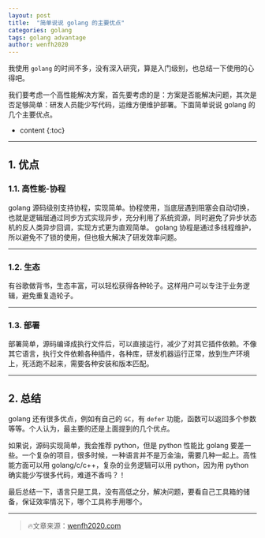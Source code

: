 ```yaml
---
layout: post
title:  "简单说说 golang 的主要优点"
categories: golang
tags: golang advantage
author: wenfh2020
---
```


我使用 `golang` 的时间不多，没有深入研究，算是入门级别，也总结一下使用的心得吧。

我们要考虑一个高性能解决方案，首先要考虑的是：方案是否能解决问题，其次是否足够简单：研发人员能少写代码，运维方便维护部署。下面简单说说 golang 的几个主要优点。



* content
{:toc}

---

## 1. 优点

### 1.1. 高性能-协程

   golang 源码级别支持协程，实现简单。协程使用，当底层遇到阻塞会自动切换，也就是逻辑层通过同步方式实现异步，充分利用了系统资源，同时避免了异步状态机的反人类异步回调，实现方式更为直观简单。
   golang 协程是通过多线程维护，所以避免不了锁的使用，但也极大解决了研发效率问题。

---

### 1.2. 生态

   有谷歌做背书，生态丰富，可以轻松获得各种轮子。这样用户可以专注于业务逻辑，避免重复造轮子。

---

### 1.3. 部署

   部署简单，源码编译成执行文件后，可以直接运行，减少了对其它插件依赖。不像其它语言，执行文件依赖各种插件，各种库，研发机器运行正常，放到生产环境上，死活跑不起来，需要各种安装和版本匹配。

---

## 2. 总结

golang 还有很多优点，例如有自己的 `GC`，有 `defer` 功能，函数可以返回多个参数等等。个人认为，最主要的还是上面提到的几个优点。

如果说，源码实现简单，我会推荐 python，但是 python 性能比 golang 要差一些。一个复杂的项目，很多时候，一种语言并不是万金油，需要几种一起上。高性能方面可以用 golang/c/c++，复杂的业务逻辑可以用 python，因为用 python 确实能少写很多代码，难道不香吗？！

最后总结一下，语言只是工具，没有高低之分，解决问题，要看自己工具箱的储备，保证效率情况下，哪个工具称手用哪个。

---

> 🔥文章来源：[wenfh2020.com](https://wenfh2020.com/2020/07/23/golang-advantage/)
